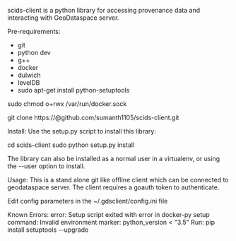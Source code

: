 scids-client is a python library for accessing provenance data and interacting with GeoDataspace server. 

Pre-requirements:
* git   
* python dev 
* g++
* docker
* dulwich
* levelDB
* sudo apt-get install python-setuptools

sudo chmod o+rwx /var/run/docker.sock

git clone https://<username>@github.com/sumanth1105/scids-client.git

Install:
Use the setup.py script to install this library:

cd scids-client
sudo python setup.py install

The library can also be installed as a normal user in a virtualenv, or using the --user option to install.


Usage:
This is a stand alone git like offline client which can be connected to geodataspace server.
The client requires a goauth token to authenticate.

Edit config parameters in the ~/.gdsclient/config.ini file


Known Errors:
error: Setup script exited with error in docker-py setup command: Invalid environment marker: python_version < "3.5"
Run: pip install setuptools --upgrade